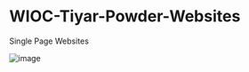 # WIOC-Tiyar-Powder-Websites
Single Page Websites 

![image](https://github.com/user-attachments/assets/31d439bc-d537-482b-a559-2c84b6dc5b0e)
